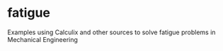 # fatigue
Examples using Calculix and other sources to solve fatigue problems in Mechanical Engineering
